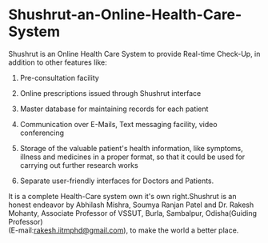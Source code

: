 # Shushrut-an-Online-Health-Care-System 

Shushrut is an Online Health Care System to provide Real-time Check-Up, in addition to other features like:  

1. Pre-consultation facility 

2. Online prescriptions issued through Shushrut interface                                                         

3. Master database for maintaining records for each patient 

4. Communication over E-Mails, Text messaging facility, video conferencing 

5. Storage of the valuable patient's health information, like symptoms, illness and medicines in a proper format, so that it could be used for carrying out further research works  

6. Separate user-friendly interfaces for Doctors and Patients.  

It is a complete Health-Care system own it's own right.Shushrut is an honest endeavor by Abhilash Mishra, Soumya Ranjan Patel and Dr. Rakesh Mohanty, Associate Professor of VSSUT, Burla, Sambalpur, Odisha(Guiding Professor)   
(E-mail:rakesh.iitmphd@gmail.com), to make the world a better place.
 
